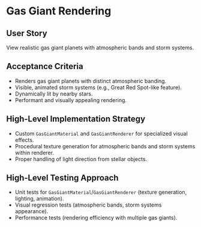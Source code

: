 # Gas Giant Rendering

## User Story
View realistic gas giant planets with atmospheric bands and storm systems.

## Acceptance Criteria
- Renders gas giant planets with distinct atmospheric banding.
- Visible, animated storm systems (e.g., Great Red Spot-like feature).
- Dynamically lit by nearby stars.
- Performant and visually appealing rendering.

## High-Level Implementation Strategy
- Custom `GasGiantMaterial` and `GasGiantRenderer` for specialized visual effects.
- Procedural texture generation for atmospheric bands and storm systems within renderer.
- Proper handling of light direction from stellar objects.

## High-Level Testing Approach
- Unit tests for `GasGiantMaterial`/`GasGiantRenderer` (texture generation, lighting, animation).
- Visual regression tests (atmospheric bands, storm systems appearance).
- Performance tests (rendering efficiency with multiple gas giants). 